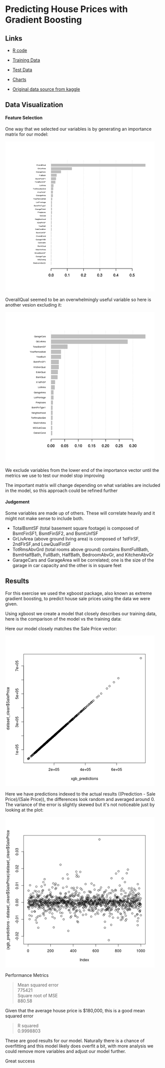 
# Predicting House Prices with Gradient Boosting #


## Links ##

* [R code](https://github.com/szahanov/house_prices_regression/blob/master/house_prices_regression.R)

* [Training Data](https://github.com/szahanov/house_prices_regression/blob/master/train.csv)

* [Test Data](https://github.com/szahanov/house_prices_regression/blob/master/test.csv)

* [Charts](https://github.com/szahanov/house_prices_regression/blob/master/charts/)

* [Original data source from kaggle](https://www.kaggle.com/c/house-prices-advanced-regression-techniques)


## Data Visualization ##

#### Feature Selection ####

One way that we selected our variables is by generating an importance matrix for our model:

![Importance Matrix](https://raw.githubusercontent.com/szahanov/house_prices_regression/master/charts/importance_matrix.png "Importance Matrix")

OverallQual seemed to be an overwhelmingly useful variable so here is another vesion excluding it:

![Importance Matrix excluding OveralQual](https://raw.githubusercontent.com/szahanov/house_prices_regression/master/charts/importance_matrix_without_overallqual.png "Importance Matrix excluding OveralQual")

We exclude variables from the lower end of the importance vector until the metrics we use to test our model stop improving

The important matrix will change depending on what variables are included in the model, so this approach could be refined further


#### Judgement ####

Some variables are made up of others. These will correlate heavily and it might not make sense to include both.

* TotalBsmtSF (total basement square footage) is composed of BsmtFinSF1, BsmtFinSF2, and BsmtUnfSF
* GrLivArea (above ground living area) is composed of 1stFlrSF, 2ndFlrSF,and LowQualFinSF
* TotRmsAbvGrd (total rooms above ground) contains BsmtFullBath, BsmtHalfBath, FullBath, HalfBath, BedroomAbvGr, and KitchenAbvGr
* GarageCars and GarageArea will be correlated; one is the size of the garage in car capacity and the other is in square feet



## Results ##

For this exercise we used the xgboost package, also known as extreme gradient boosting, to predict house sale prices using the data we were given.

Using xgboost we create a model that closely describes our training data, here is the comparison of the model vs the training data:

Here our model closely matches the Sale Price vector:

![Predictions vs Sale Prices](https://raw.githubusercontent.com/szahanov/house_prices_regression/master/charts/xgbplot1.png "Predictions vs Sale Prices")

Here we have predictions indexed to the actual results ((Prediction - Sale Price)/(Sale Price)), the differences look random and averaged around 0. The variance of the error is slightly skewed but it's not noticeable just by looking at the plot:

![(Prediction - Sale Price)/(Sale Price)](https://raw.githubusercontent.com/szahanov/house_prices_regression/master/charts/xgbplot3.png "(Prediction - Sale Price)/(Sale Price)")

Performance Metrics

>   Mean squared error  
>       775421  
>   Square root of MSE  
>       880.58

Given that the average house price is $180,000, this is a good mean squared error

>   R squared  
>       0.9998803  

These are good results for our model. Naturally there is a chance of overfitting and this model likely does overfit a bit, with more analysis we could remove more variables and adjust our model further.

Great success


